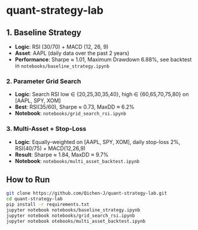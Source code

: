 # quant-strategy-lab

## 1. Baseline Strategy
- **Logic**: RSI (30/70) + MACD (12, 26, 9)
- **Asset**: AAPL (daily data over the past 2 years)
- **Performance**: Sharpe ≈ 1.01, Maximum Drawdown 6.88%, see backtest in `notebooks/baseline_strategy.ipynb`

### 2. Parameter Grid Search
- **Logic**: Search RSI low ∈ {20,25,30,35,40}, high ∈ {60,65,70,75,80} on [AAPL, SPY, XOM]  
- **Best**: RSI(35/60), Sharpe ≈ 0.73, MaxDD ≈ 6.2%  
- **Notebook**: `notebooks/grid_search_rsi.ipynb`

### 3. Multi-Asset + Stop-Loss
- **Logic**: Equally-weighted on [AAPL, SPY, XOM], daily stop-loss 2%, RSI(40/75) + MACD(12,26,9)  
- **Result**: Sharpe ≈ 1.84, MaxDD ≈ 9.7%  
- **Notebook**: `notebooks/multi_asset_backtest.ipynb`

## How to Run
```bash
git clone https://github.com/Qichen-J/quant-strategy-lab.git
cd quant-strategy-lab
pip install -r requirements.txt
jupyter notebook notebooks/baseline_strategy.ipynb
jupyter notebook notebooks/grid_search_rsi.ipynb
jupyter notebook otebooks/multi_asset_backtest.ipynb
